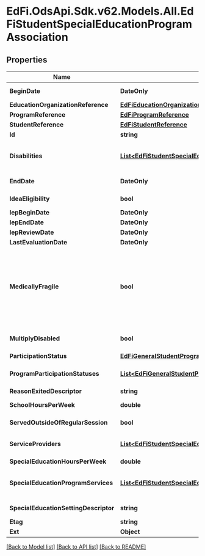 # EdFi.OdsApi.Sdk.v62.Models.All.EdFiStudentSpecialEducationProgramAssociation

## Properties

Name | Type | Description | Notes
------------ | ------------- | ------------- | -------------
**BeginDate** | **DateOnly** | The earliest date the student is involved with the program. Typically, this is the date the student becomes eligible for the program. | 
**EducationOrganizationReference** | [**EdFiEducationOrganizationReference**](EdFiEducationOrganizationReference.md) |  | 
**ProgramReference** | [**EdFiProgramReference**](EdFiProgramReference.md) |  | 
**StudentReference** | [**EdFiStudentReference**](EdFiStudentReference.md) |  | 
**Id** | **string** |  | [optional] 
**Disabilities** | [**List&lt;EdFiStudentSpecialEducationProgramAssociationDisability&gt;**](EdFiStudentSpecialEducationProgramAssociationDisability.md) | An unordered collection of studentSpecialEducationProgramAssociationDisabilities. The disability condition(s) that best describes an individual&#39;s impairment, as related to special education services received. | [optional] 
**EndDate** | **DateOnly** | The month, day, and year on which the student exited the program or stopped receiving services. | [optional] 
**IdeaEligibility** | **bool** | Indicator of the eligibility of the student to receive special education services according to the Individuals with Disabilities Education Act (IDEA). | [optional] 
**IepBeginDate** | **DateOnly** | The effective date of the most recent IEP. | [optional] 
**IepEndDate** | **DateOnly** | The end date of the most recent IEP. | [optional] 
**IepReviewDate** | **DateOnly** | The date of the last IEP review. | [optional] 
**LastEvaluationDate** | **DateOnly** | The date of the last special education evaluation. | [optional] 
**MedicallyFragile** | **bool** | Indicates whether the student receiving special education and related services is: 1) in the age range of birth to 22 years, and 2) has a serious, ongoing illness or a chronic condition that has lasted or is anticipated to last at least 12 or more months or has required at least one month of hospitalization, and that requires daily, ongoing medical treatments and monitoring by appropriately trained personnel which may include parents or other family members, and 3) requires the routine use of medical device or of assistive technology to compensate for the loss of usefulness of a body function needed to participate in activities of daily living, and 4) lives with ongoing threat to his or her continued well-being. Aligns with federal requirements. | [optional] 
**MultiplyDisabled** | **bool** | Indicates whether the student receiving special education and related services has been designated as multiply disabled by the admission, review, and dismissal committee as aligned with federal requirements. | [optional] 
**ParticipationStatus** | [**EdFiGeneralStudentProgramAssociationParticipationStatus**](EdFiGeneralStudentProgramAssociationParticipationStatus.md) |  | [optional] 
**ProgramParticipationStatuses** | [**List&lt;EdFiGeneralStudentProgramAssociationProgramParticipationStatus&gt;**](EdFiGeneralStudentProgramAssociationProgramParticipationStatus.md) | An unordered collection of generalStudentProgramAssociationProgramParticipationStatuses. The status of the student&#39;s program participation. | [optional] 
**ReasonExitedDescriptor** | **string** | The reason the student left the program within a school or district. | [optional] 
**SchoolHoursPerWeek** | **double** | Indicate the total number of hours of instructional time per week for the school that the student attends. | [optional] 
**ServedOutsideOfRegularSession** | **bool** | Indicates whether the student received services during the summer session or between sessions. | [optional] 
**ServiceProviders** | [**List&lt;EdFiStudentSpecialEducationProgramAssociationServiceProvider&gt;**](EdFiStudentSpecialEducationProgramAssociationServiceProvider.md) | An unordered collection of studentSpecialEducationProgramAssociationServiceProviders. The staff providing special education services to the student. | [optional] 
**SpecialEducationHoursPerWeek** | **double** | The number of hours per week for special education instruction and therapy. | [optional] 
**SpecialEducationProgramServices** | [**List&lt;EdFiStudentSpecialEducationProgramAssociationSpecialEducationProgramService&gt;**](EdFiStudentSpecialEducationProgramAssociationSpecialEducationProgramService.md) | An unordered collection of studentSpecialEducationProgramAssociationSpecialEducationProgramServices. Indicates the service(s) being provided to the student by the special education program. | [optional] 
**SpecialEducationSettingDescriptor** | **string** | The major instructional setting (more than 50 percent of a student&#39;s special education program). | [optional] 
**Etag** | **string** | A unique system-generated value that identifies the version of the resource. | [optional] 
**Ext** | **Object** | Extensions to the StudentSpecialEducationProgramAssociation entity. | [optional] 

[[Back to Model list]](../../README.md#documentation-for-models) [[Back to API list]](../../README.md#documentation-for-api-endpoints) [[Back to README]](../../README.md)

